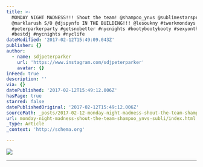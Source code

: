 ```yaml
---
title: >-
  MONDAY NIGHT MADNESS!!! Shout the team! @shampoo_ynvs @sublimestarspromo
  @marklarush S/O @djspynfo IN THE BUILDING!!! @lesoukny #twerkmondays
  #peterparkerparty #getsnobetter #nycnights #bootybootybooty #sexyonthebars
  #bestdj #nycnights #nyclife
dateModified: '2017-02-12T15:49:09.043Z'
publisher: {}
author:
  - name: sdjpeterparker
    url: 'https://www.instagram.com/sdjpeterparker'
    avatar: {}
inFeed: true
description: ''
via: {}
datePublished: '2017-02-12T15:49:12.006Z'
hasPage: true
starred: false
datePublishedOriginal: '2017-02-12T15:49:12.006Z'
sourcePath: _posts/2017-02-12-monday-night-madness-shout-the-team-shampoo_ynvs-subli.md
url: monday-night-madness-shout-the-team-shampoo_ynvs-subli/index.html
_type: Article
_context: 'http://schema.org'

---
```

![](https://scontent.cdninstagram.com/t51.2885-15/s640x640/sh0.08/e35/16584818_1799501026978258_660493874803769344_n.jpg?ig_cache_key=MTQ0NDc2NTE2MTgxMDE3MTQzOA%3D%3D.2)

---